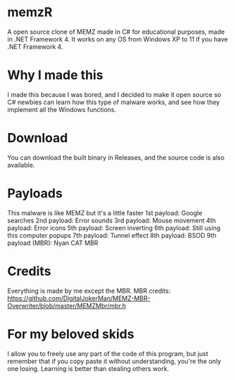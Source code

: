 # memzR
A open source clone of MEMZ made in C# for educational purposes, made in .NET Framework 4.
It works on any OS from Windows XP to 11 if you have .NET Framework 4.
# Why I made this
I made this because I was bored, and I decided to make it open source so C# newbies can learn how this type of malware
works, and see how they implement all the Windows functions.
# Download
You can download the built binary in Releases, and the source code is also available.
# Payloads
This malware is like MEMZ but it's a little faster
1st payload: Google searches
2nd payload: Error sounds
3rd payload: Mouse movement
4th payload: Error icons
5th payload: Screen inverting
6th payload: Still using this computer popups
7th payload: Tunnel effect
8th payload: BSOD
9th payload (MBR): Nyan CAT MBR
# Credits
Everything is made by me except the MBR.
MBR credits: https://github.com/DigitalJokerMan/MEMZ-MBR-Overwriter/blob/master/MEMZMbr/mbr.h
# For my beloved skids
I allow you to freely use any part of the code of this program, but just remember that if you copy paste it
without understanding, you're the only one losing. Learning is better than stealing others work.
